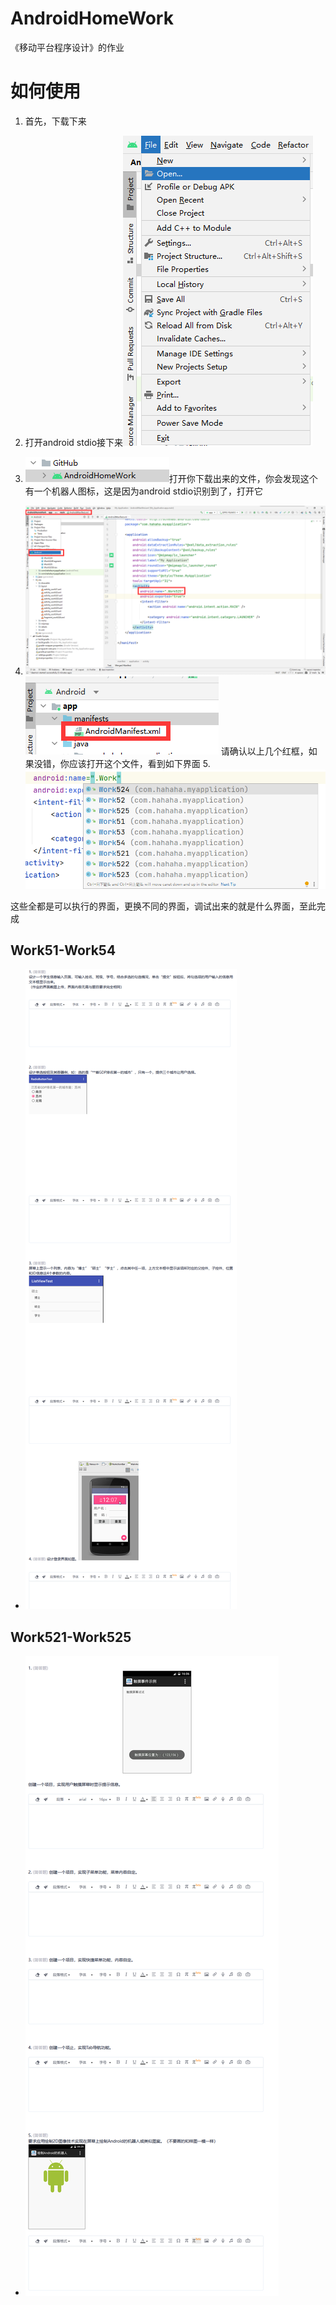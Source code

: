 # AndroidHomeWork
 《移动平台程序设计》的作业

# 如何使用

1. 首先，下载下来

2. 打开android stdio接下来![image-20221008175225136](image/image-20221008175225136.png)

3. ![image-20221008175252765](image/image-20221008175252765.png)打开你下载出来的文件，你会发现这个有一个机器人图标，这是因为android stdio识别到了，打开它

4. ![image-20221008175435114](image/image-20221008175435114.png)
  ![image-20221008175531180](image/image-20221008175531180.png)
   请确认以上几个红框，如果没错，你应该打开这个文件，看到如下界面
  5.![image-20221008175614393](image/image-20221008175614393.png)

  这些全都是可以执行的界面，更换不同的界面，调试出来的就是什么界面，至此完成

## Work51-Work54

- ![image-20221003210550878](image/image-20221003210550878.png)

## Work521-Work525

- ![image-20221003210709775](image/image-20221003210709775.png)

  
